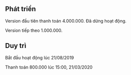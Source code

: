 ## Phát triển

Version đầu tiên thanh toán 4.000.000. Đã dừng hoạt động.

Version tiếp theo 1.000.000.

## Duy trì

Bắt đầu hoạt động lúc 21/08/2019

Thanh toán 800.000 lúc 15:00, 21/03/2020
